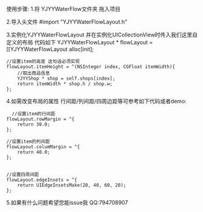 使用步骤:
1.将 YJYYWaterFlow文件夹 拖入项目

2.导入头文件 #import "YJYYWaterFlowLayout.h"

3.实例化YJYYWaterFlowLayout 并在实例化UICollectionView时传入我们这里自定义的布局 代码如下
 YJYYWaterFlowLayout * flowLayout = [[YJYYWaterFlowLayout alloc]init];
    
    //设置item的高度 这句话必须实现
    flowLayout.itemHeight = ^(NSInteger index, CGFloat itemWidth){
        //取出商品信息
        YJYYShop * shop = self.shops[index];
        return itemWidth * shop.h / shop.w;
    };
4.如需改变布局的属性 行间距/列间距/四周边距等可参考如下代码或者demo:

      //设置item的行间距
    flowLayout.rowMargin = ^{
        return 30.0;
    };
    
    //设置item的列间距
    flowLayout.columMargin = ^{
        return 40.0;
    };
    
    
    //设置四周间距
    flowLayout.edgeInsets = ^{
        return UIEdgeInsetsMake(20, 40, 60, 20);
    };
5.如果有什么问题希望您能issue我 QQ:794708907

